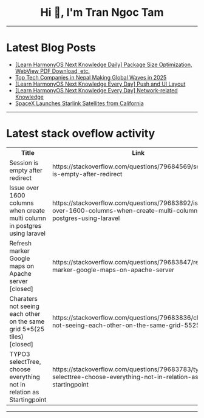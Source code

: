 <h1 align="center">Hi 👋, I'm Tran Ngoc Tam</h1>

---

# Latest Blog Posts 
<!-- BLOG-POST-LIST:START -->
- [[Learn HarmonyOS Next Knowledge Daily] Package Size Optimization, WebView PDF Download, etc.](https://dev.to/qingkouwei/learn-harmonyos-next-knowledge-daily-package-size-optimization-webview-pdf-download-etc-p1)
- [Top Tech Companies in Nepal Making Global Waves in 2025](https://dev.to/amelia_lark/top-tech-companies-in-nepal-making-global-waves-in-2025-3i79)
- [[Learn HarmonyOS Next Knowledge Every Day] Push and UI Layout](https://dev.to/qingkouwei/learn-harmonyos-next-knowledge-every-day-push-and-ui-layout-4aeo)
- [[Learn HarmonyOS Next Knowledge Every Day] Network-related Knowledge](https://dev.to/qingkouwei/learn-harmonyos-next-knowledge-every-day-network-related-knowledge-4f3l)
- [SpaceX Launches Starlink Satellites from California](https://dev.to/qwegle_insights/spacex-launches-starlink-satellites-from-california-1ji3)
<!-- BLOG-POST-LIST:END -->

---

# Latest stack oveflow activity
<table>
  <tr><th>Title</th><th>Link</th></tr>
  <!-- STACKOVERFLOW:START --><tr><td>Session is empty after redirect</td><td>https://stackoverflow.com/questions/79684569/session-is-empty-after-redirect</td></tr><tr><td>Issue over 1600 columns when create multi column in postgres using laravel</td><td>https://stackoverflow.com/questions/79683892/issue-over-1600-columns-when-create-multi-column-in-postgres-using-laravel</td></tr><tr><td>Refresh marker Google maps on Apache server [closed]</td><td>https://stackoverflow.com/questions/79683847/refresh-marker-google-maps-on-apache-server</td></tr><tr><td>Charaters not seeing each other on the same grid 5*5&lpar;25 tiles&rpar; [closed]</td><td>https://stackoverflow.com/questions/79683836/charaters-not-seeing-each-other-on-the-same-grid-5525-tiles</td></tr><tr><td>TYPO3 selectTree, choose everything not in relation as Startingpoint</td><td>https://stackoverflow.com/questions/79683783/typo3-selecttree-choose-everything-not-in-relation-as-startingpoint</td></tr><!-- STACKOVERFLOW:END -->
</table>

---


